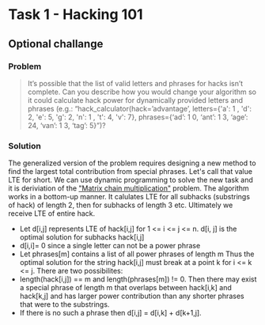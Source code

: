 # Task 1 - Hacking 101
## Optional challange
### Problem
> It’s possible that the list of valid letters and phrases for hacks isn’t complete. Can you describe how you would change your algorithm so it could calculate hack power for dynamically provided letters and phrases (e.g.: “hack_calculator(hack=’advantage’, letters={'a': 1 , 'd': 2, 'e': 5, 'g': 2, 'n': 1 , 't': 4, 'v': 7}, phrases={‘ad’: 1 0, ‘ant’: 1 3, ‘age’: 24, ‘van’: 1 3, ‘tag’: 5}”)?
### Solution
The generalized version of the problem requires designing a new method to find the largest total contribution from special phrases. Let's call that value LTE for short.
We can use dynamic programming to solve the new task and it is deriviation of the ["Matrix chain multiplication"](https://en.wikipedia.org/wiki/Matrix_chain_multiplication) problem. The algorithm works in a bottom-up manner. It calulates LTE for all subhacks (substrings of hack) of length 2, then for subhacks of length 3 etc. Ultimately we receive LTE of entire hack. 

* Let d[i,j] represents LTE of hack[i,j] for 1 <= i <= j <= n. d[i, j] is the optimal solution
for subhacks hack[i,j]
* d[i,i]= 0 since a single letter can not be a power phrase
* Let phrases[m] contains a list of all power phrases of length m
Thus the optimal solution for the string hack[i,j] must break at a point k for i <= k <= j. There are two possibilites:
* length(hack[i,j]) == m and length(phrases[m]) != 0. Then there may exist a special phrase of length m that overlaps between hack[i,k] and hack[k,j] and has larger power contribution than any shorter phrases that were to the substrings. 
* If there is no such a phrase then d[i,j] = d[i,k] + d[k+1,j]. 

